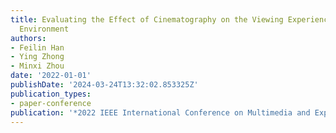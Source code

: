 ```yaml
---
title: Evaluating the Effect of Cinematography on the Viewing Experience in Immersive
  Environment
authors:
- Feilin Han
- Ying Zhong
- Minxi Zhou
date: '2022-01-01'
publishDate: '2024-03-24T13:32:02.853325Z'
publication_types:
- paper-conference
publication: '*2022 IEEE International Conference on Multimedia and Expo (ICME)*'
---
```

